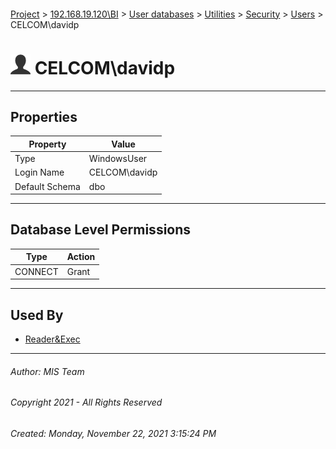 #### 

[Project](../../../../../index.md) > [192.168.19.120\\BI](../../../../index.md) > [User databases](../../../index.md) > [Utilities](../../index.md) > [Security](../index.md) > [Users](Users.md) > CELCOM\\davidp

# ![Users](../../../../../Images/User32.png) CELCOM\\davidp

---

## <a name="#properties"></a>Properties

| Property | Value |
|---|---|
| Type | WindowsUser |
| Login Name | CELCOM\\davidp |
| Default Schema | dbo |


---

## <a name="#databaselevelpermissions"></a>Database Level Permissions

| Type | Action |
|---|---|
| CONNECT | Grant |


---

## <a name="#usedby"></a>Used By

* [Reader&Exec](../Roles/Database_Roles/Reader&Exec.md)


---

###### Author:  MIS Team

###### Copyright 2021 - All Rights Reserved

###### Created: Monday, November 22, 2021 3:15:24 PM

